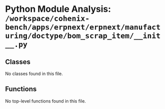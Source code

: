 # Python Module Analysis: `/workspace/cohenix-bench/apps/erpnext/erpnext/manufacturing/doctype/bom_scrap_item/__init__.py`

## Classes

No classes found in this file.


## Functions

No top-level functions found in this file.
